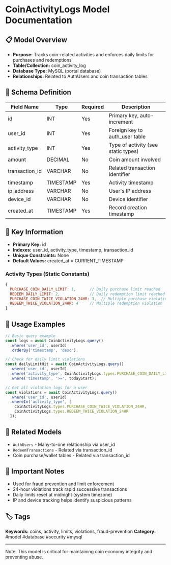 # CoinActivityLogs Model Documentation

## 📋 Model Overview
- **Purpose:** Tracks coin-related activities and enforces daily limits for purchases and redemptions
- **Table/Collection:** coin_activity_log
- **Database Type:** MySQL (portal database)
- **Relationships:** Related to AuthUsers and coin transaction tables

## 🔧 Schema Definition
| **Field Name** | **Type** | **Required** | **Description** |
|----------------|----------|--------------|-----------------|
| id | INT | Yes | Primary key, auto-increment |
| user_id | INT | Yes | Foreign key to auth_user table |
| activity_type | INT | Yes | Type of activity (see static types) |
| amount | DECIMAL | No | Coin amount involved |
| transaction_id | VARCHAR | No | Related transaction identifier |
| timestamp | TIMESTAMP | Yes | Activity timestamp |
| ip_address | VARCHAR | No | User's IP address |
| device_id | VARCHAR | No | Device identifier |
| created_at | TIMESTAMP | Yes | Record creation timestamp |

## 🔑 Key Information
- **Primary Key:** id
- **Indexes:** user_id, activity_type, timestamp, transaction_id
- **Unique Constraints:** None
- **Default Values:** created_at = CURRENT_TIMESTAMP

### Activity Types (Static Constants)
```javascript
{
  PURCHASE_COIN_DAILY_LIMIT: 1,      // Daily purchase limit reached
  REDEEM_DAILY_LIMIT: 2,             // Daily redemption limit reached
  PURCHASE_COIN_TWICE_VIOLATION_24HR: 3,  // Multiple purchase violation
  REDEEM_TWICE_VIOLATION_24HR: 4     // Multiple redemption violation
}
```

## 📝 Usage Examples
```javascript
// Basic query example
const logs = await CoinActivityLogs.query()
  .where('user_id', userId)
  .orderBy('timestamp', 'desc');

// Check for daily limit violations
const dailyLimitHit = await CoinActivityLogs.query()
  .where('user_id', userId)
  .where('activity_type', CoinActivityLogs.types.PURCHASE_COIN_DAILY_LIMIT)
  .where('timestamp', '>=', todayStart);

// Get all violation logs for a user
const violations = await CoinActivityLogs.query()
  .where('user_id', userId)
  .whereIn('activity_type', [
    CoinActivityLogs.types.PURCHASE_COIN_TWICE_VIOLATION_24HR,
    CoinActivityLogs.types.REDEEM_TWICE_VIOLATION_24HR
  ]);
```

## 🔗 Related Models
- `AuthUsers` - Many-to-one relationship via user_id
- `RedeemTransactions` - Related via transaction_id
- Coin purchase/wallet tables - Related via transaction_id

## 📌 Important Notes
- Used for fraud prevention and limit enforcement
- 24-hour violations track rapid successive transactions
- Daily limits reset at midnight (system timezone)
- IP and device tracking helps identify suspicious patterns

## 🏷️ Tags
**Keywords:** coins, activity, limits, violations, fraud-prevention
**Category:** #model #database #security #mysql

---
Note: This model is critical for maintaining coin economy integrity and preventing abuse.